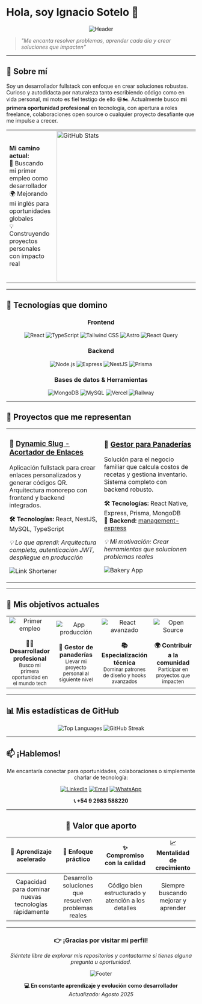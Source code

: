 # Hola, soy Ignacio Sotelo 👋  

<div align="center">

![Header](https://capsule-render.vercel.app/api?type=venom&color=0:6366F1,100:8B5CF6&height=150&section=header&text=Desarrollador%20Fullstack&fontSize=40&fontColor=ffffff&fontAlignY=35&desc=Apasionado%20·%20Autodidacta%20·%20Detallista&descAlignY=55&descSize=18)

</div>

> *"Me encanta resolver problemas, aprender cada día y crear soluciones que impacten"*

---

## 💼 Sobre mí  

Soy un desarrollador fullstack con enfoque en crear soluciones robustas. Curioso y autodidacta por naturaleza tanto escribiendo código como en vida personal, mi moto es fiel testigo de ello 😆🏍️. Actualmente busco **mi primera oportunidad profesional** en tecnología, con apertura a roles freelance, colaboraciones open source o cualquier proyecto desafiante que me impulse a crecer.

<table>
<tr>
<td>

**Mi camino actual:**  
🚀 Buscando mi primer empleo como desarrollador  
🌍 Mejorando mi inglés para oportunidades globales  
💡 Construyendo proyectos personales con impacto real  

</td>
<td>

<img src="https://github-readme-stats.vercel.app/api?username=IgnacioSotelo5&show_icons=true&theme=tokyonight&hide_border=true" alt="GitHub Stats" width="400"/>

</td>
</tr>
</table>

---

## 🧰 Tecnologías que domino  

<div align="center">

### Frontend  
![React](https://img.shields.io/badge/React-20232A?style=for-the-badge&logo=react&logoColor=61DAFB)
![TypeScript](https://img.shields.io/badge/TypeScript-007ACC?style=for-the-badge&logo=typescript&logoColor=white)
![Tailwind CSS](https://img.shields.io/badge/Tailwind_CSS-38B2AC?style=for-the-badge&logo=tailwind-css&logoColor=white)
![Astro](https://img.shields.io/badge/Astro-0C1222?style=for-the-badge&logo=astro&logoColor=FDFDFE)
![React Query](https://img.shields.io/badge/React_Query-FF4154?style=for-the-badge&logo=react%20query&logoColor=white)

### Backend  
![Node.js](https://img.shields.io/badge/Node.js-339933?style=for-the-badge&logo=nodedotjs&logoColor=white)
![Express](https://img.shields.io/badge/Express.js-000000?style=for-the-badge&logo=express&logoColor=white)
![NestJS](https://img.shields.io/badge/NestJS-E0234E?style=for-the-badge&logo=nestjs&logoColor=white)
![Prisma](https://img.shields.io/badge/Prisma-3982CE?style=for-the-badge&logo=Prisma&logoColor=white)

### Bases de datos & Herramientas  
![MongoDB](https://img.shields.io/badge/MongoDB-4EA94B?style=for-the-badge&logo=mongodb&logoColor=white)
![MySQL](https://img.shields.io/badge/MySQL-005C84?style=for-the-badge&logo=mysql&logoColor=white)
![Vercel](https://img.shields.io/badge/Vercel-000000?style=for-the-badge&logo=vercel&logoColor=white)
![Railway](https://img.shields.io/badge/Railway-131415?style=for-the-badge&logo=railway&logoColor=white)

</div>

---

## 🚀 Proyectos que me representan  

<div align="center">

<table>
<tr>
<td width="50%">

### 🔗 [Dynamic Slug - Acortador de Enlaces](https://github.com/IgnacioSotelo5/dynamic-slug)  
Aplicación fullstack para crear enlaces personalizados y generar códigos QR. Arquitectura monorepo con frontend y backend integrados.

**🛠️ Tecnologías:** React, NestJS, MySQL, TypeScript  

*💡 Lo que aprendí: Arquitectura completa, autenticación JWT, despliegue en producción*

![Link Shortener](https://img.shields.io/badge/Status-Completado-success?style=flat-square)

</td>
<td width="50%">

### 🥐 [Gestor para Panaderías](https://github.com/IgnacioSotelo5/management-react-native)  
Solución para el negocio familiar que calcula costos de recetas y gestiona inventario. Sistema completo con backend robusto.

**🛠️ Tecnologías:** React Native, Express, Prisma, MongoDB  
**📂 Backend:** [management-express](https://github.com/IgnacioSotelo5/management-express)

*💡 Mi motivación: Crear herramientas que solucionen problemas reales*

![Bakery App](https://img.shields.io/badge/Status-En%20desarrollo-yellow?style=flat-square)

</td>
</tr>
</table>

</div>

---

## 🌱 Mis objetivos actuales  

<div align="center">

<table>
<tr>
<td align="center" width="25%">
<img src="https://img.shields.io/badge/🎯-Primer%20empleo%20tech-4CAF50?style=for-the-badge&logoColor=white" alt="Primer empleo"/>
<br><br>
<strong>👨‍💻 Desarrollador profesional</strong><br>
<small>Busco mi primera oportunidad en el mundo tech</small>
</td>
<td align="center" width="25%">
<img src="https://img.shields.io/badge/🚀-App%20en%20producción-2196F3?style=for-the-badge&logoColor=white" alt="App producción"/>
<br><br>
<strong>🥐 Gestor de panaderías</strong><br>
<small>Llevar mi proyecto personal al siguiente nivel</small>
</td>
<td align="center" width="25%">
<img src="https://img.shields.io/badge/⚛️-React%20avanzado-FF6B35?style=for-the-badge&logoColor=white" alt="React avanzado"/>
<br><br>
<strong>📚 Especialización técnica</strong><br>
<small>Dominar patrones de diseño y hooks avanzados</small>
</td>
<td align="center" width="25%">
<img src="https://img.shields.io/badge/🤝-Open%20Source-9C27B0?style=for-the-badge&logoColor=white" alt="Open Source"/>
<br><br>
<strong>🌍 Contribuir a la comunidad</strong><br>
<small>Participar en proyectos que impacten</small>
</td>
</tr>
</table>

</div>

---

## 📊 Mis estadísticas de GitHub

<div align="center">

<img src="https://github-readme-stats.vercel.app/api/top-langs/?username=IgnacioSotelo5&layout=compact&theme=tokyonight&hide_border=true" alt="Top Languages" />

<img src="https://github-readme-streak-stats.herokuapp.com?user=IgnacioSotelo5&theme=tokyonight&hide_border=true" alt="GitHub Streak" />

</div>

---

## 📫 ¡Hablemos!  

<div align="center">

Me encantaría conectar para oportunidades, colaboraciones o simplemente charlar de tecnología:

[![LinkedIn](https://img.shields.io/badge/LinkedIn-0077B5?style=for-the-badge&logo=linkedin&logoColor=white)](https://linkedin.com/in/ignaciosotelo8)
[![Email](https://img.shields.io/badge/Gmail-D14836?style=for-the-badge&logo=gmail&logoColor=white)](mailto:ignaciosotelo8@gmail.com)
[![WhatsApp](https://img.shields.io/badge/WhatsApp-25D366?style=for-the-badge&logo=whatsapp&logoColor=white)](https://wa.me/5492983588220)

**📞 +54 9 2983 588220**

</div>

---

<div align="center">

## 💫 Valor que aporto

| 🚀 Aprendizaje acelerado | 🎯 Enfoque práctico | ✨ Compromiso con la calidad | 📈 Mentalidad de crecimiento |
|:------------------------:|:-------------------:|:---------------------------:|:----------------------------:|
| Capacidad para dominar nuevas tecnologías rápidamente | Desarrollo soluciones que resuelven problemas reales | Código bien estructurado y atención a los detalles | Siempre buscando mejorar y aprender |

---

### 👉 **¡Gracias por visitar mi perfil!** 
*Siéntete libre de explorar mis repositorios y contactarme si tienes alguna pregunta u oportunidad.*

![Footer](https://capsule-render.vercel.app/api?type=wave&color=0:6366F1,100:8B5CF6&height=80&section=footer)

**💻 En constante aprendizaje y evolución como desarrollador**  
*Actualizado: Agosto 2025*

</div>
